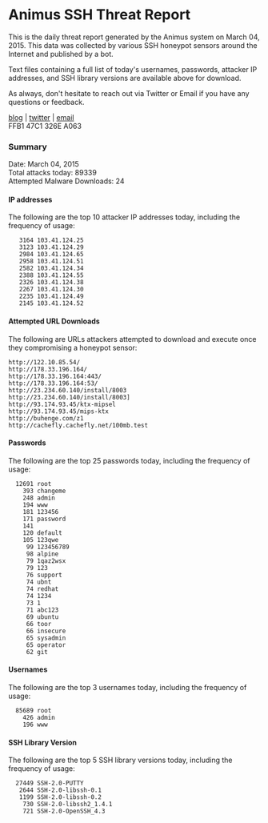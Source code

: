 # Animus SSH Threat Report

This is the daily threat report generated by the Animus system on March 04, 2015. This data was collected by various SSH honeypot sensors around the Internet and published by a bot.  

Text files containing a full list of today's usernames, passwords, attacker IP addresses, and SSH library versions are available above for download.  

As always, don't hesitate to reach out via Twitter or Email if you have any questions or feedback.  

[blog](http://morris.guru) | [twitter](https://twitter.com/andrew___morris) | [email](mailto:andrew@morris.guru)  
FFB1 47C1 326E A063  

### Summary

Date: March 04, 2015  
Total attacks today: 89339  
Attempted Malware Downloads: 24 

#### IP addresses
The following are the top 10 attacker IP addresses today, including the frequency of usage:
```
   3164 103.41.124.25
   3123 103.41.124.29
   2984 103.41.124.65
   2958 103.41.124.51
   2582 103.41.124.34
   2388 103.41.124.55
   2326 103.41.124.38
   2267 103.41.124.30
   2235 103.41.124.49
   2145 103.41.124.52
```

#### Attempted URL Downloads
The following are URLs attackers attempted to download and execute once they compromising a honeypot sensor:
```
http://122.10.85.54/
http://178.33.196.164/
http://178.33.196.164:443/
http://178.33.196.164:53/
http://23.234.60.140/install/8003
http://23.234.60.140/install/8003]
http://93.174.93.45/ktx-mipsel
http://93.174.93.45/mips-ktx
http://buhenge.com/z1
http://cachefly.cachefly.net/100mb.test
```

#### Passwords
The following are the top 25 passwords today, including the frequency of usage:
```
  12691 root
    393 changeme
    248 admin
    194 www
    181 123456
    171 password
    141 
    120 default
    105 123qwe
     99 123456789
     98 alpine
     79 1qaz2wsx
     79 123
     76 support
     74 ubnt
     74 redhat
     74 1234
     73 1
     71 abc123
     69 ubuntu
     66 toor
     66 insecure
     65 sysadmin
     65 operator
     62 git
```

#### Usernames
The following are the top 3 usernames today, including the frequency of usage:
```
  85689 root
    426 admin
    196 www
```

#### SSH Library Version
The following are the top 5 SSH library versions today, including the frequency of usage:
```
  27449 SSH-2.0-PUTTY
   2644 SSH-2.0-libssh-0.1
   1199 SSH-2.0-libssh-0.2
    730 SSH-2.0-libssh2_1.4.1
    721 SSH-2.0-OpenSSH_4.3
```
